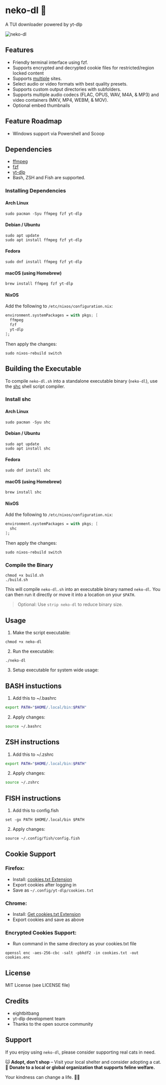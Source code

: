 # neko-dl 🐾

A TUI downloader powered by yt-dlp

![neko-dl](https://github.com/user-attachments/assets/e081614a-f778-4d1b-bb22-3e08d0081e82)


## Features

- Friendly terminal interface using fzf.
- Supports encrypted and decrypted cookie files for restricted/region locked content
- Supports [multiple](https://github.com/yt-dlp/yt-dlp/blob/master/supportedsites.md) sites.
- Select audio or video formats with best quality presets.
- Supports custom output directories with subfolders.
- Supports multiple audio codecs (FLAC, OPUS, WAV, M4A, & MP3) and video containers (MKV, MP4, WEBM, & MOV).
- Optional embed thumbnails

## Feature Roadmap
- Windows support via Powershell and Scoop

## Dependencies

- [ffmpeg](https://ffmpeg.org/)
- [fzf](https://github.com/junegunn/fzf)
- [yt-dlp](https://github.com/yt-dlp/yt-dlp)
- Bash, ZSH and Fish are supported.

### Installing Dependencies

#### Arch Linux
```bash/zsh/fish
sudo pacman -Syu ffmpeg fzf yt-dlp
```

#### Debian / Ubuntu
```bash/zsh/fish
sudo apt update
sudo apt install ffmpeg fzf yt-dlp
```

#### Fedora
```bash/zsh/fish
sudo dnf install ffmpeg fzf yt-dlp
```

#### macOS (using Homebrew)
```bash/zsh/fish
brew install ffmpeg fzf yt-dlp
```

#### NixOS
Add the following to `/etc/nixos/configuration.nix`:
```nix
environment.systemPackages = with pkgs; [
  ffmpeg
  fzf
  yt-dlp
];
```
Then apply the changes:
```bash/zsh/fish
sudo nixos-rebuild switch
```

## Building the Executable

To compile `neko-dl.sh` into a standalone executable binary (`neko-dl`), use the [shc](https://github.com/neurobin/shc) shell script compiler.

### Install shc

#### Arch Linux
```bash/zsh/fish
sudo pacman -Syu shc
```

#### Debian / Ubuntu
```bash/zsh/fish
sudo apt update
sudo apt install shc
```

#### Fedora
```bash/zsh/fish
sudo dnf install shc
```

#### macOS (using Homebrew)
```bash/zsh/fish
brew install shc
```
#### NixOS
Add the following to `/etc/nixos/configuration.nix`:
```nix
environment.systemPackages = with pkgs; [
  shc
];
```
Then apply the changes:
```bash/zsh/fish
sudo nixos-rebuild switch
```
### Compile the Binary

```bash/zsh/fish
chmod +x build.sh
./build.sh
```

This will compile `neko-dl.sh` into an executable binary named `neko-dl`. You can then run it directly or move it into a location on your `$PATH`.

> Optional: Use `strip neko-dl` to reduce binary size.


## Usage

1. Make the script executable:
```bash/zsh/fish
chmod +x neko-dl
```

2. Run the executable:
```bash/zsh/fish
./neko-dl
```
3. Setup executable for system wide usage:

## BASH instuctions

1. Add this to ~/.bashrc
```bash
export PATH="$HOME/.local/bin:$PATH"
```
2. Apply changes:
```bash
source ~/.bashrc
```

## ZSH instructions

1. Add this to ~/.zshrc
```zsh
export PATH="$HOME/.local/bin:$PATH"
```
2. Apply changes:
```zsh
source ~/.zshrc
```

## FISH instructions

1. Add this to config.fish
```fish
set -gx PATH $HOME/.local/bin $PATH
```
2. Apply changes:
```fish
source ~/.config/fish/config.fish
```

## Cookie Support

### Firefox:
- Install: [cookies.txt Extension](https://addons.mozilla.org/en-US/firefox/addon/cookies-txt/)
- Export cookies after logging in
- Save as `~/.config/yt-dlp/cookies.txt`

### Chrome:
- Install: [Get cookies.txt Extension](https://chrome.google.com/webstore/detail/get-cookiestxt/kfcokbgbmbljjbfilkdfplklnibmbecp)
- Export cookies and save as above

### Encrypted Cookies Support:
- Run command in the same directory as your cookies.txt file
```bash/zsh/fish
openssl enc -aes-256-cbc -salt -pbkdf2 -in cookies.txt -out cookies.enc
```

## License

MIT License (see LICENSE file)

## Credits

- eightbitbang
- yt-dlp development team
- Thanks to the open source community


## Support

If you enjoy using `neko-dl`, please consider supporting real cats in need.

🐱 **Adopt, don’t shop** – Visit your local shelter and consider adopting a cat.  
🐾 **Donate to a local or global organization that supports feline welfare.**  

Your kindness can change a life. 🖤🐾

